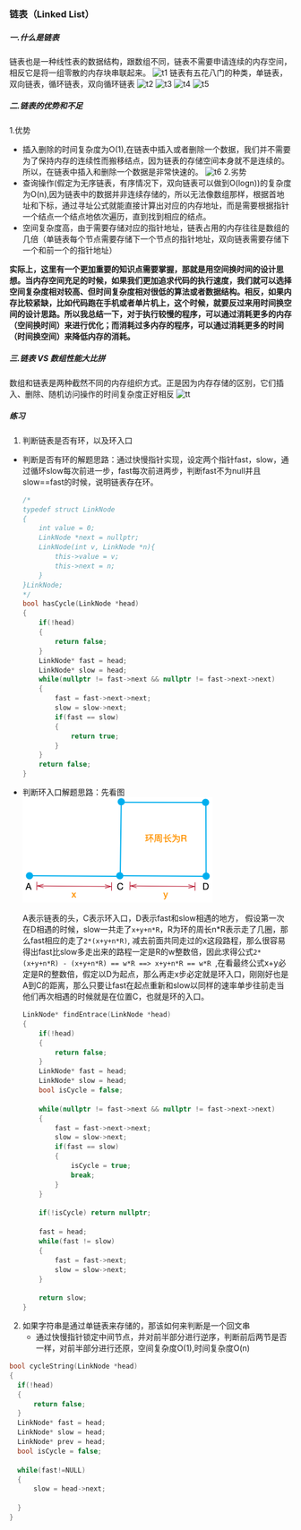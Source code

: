 ### 链表（Linked List）
##### 一.什么是链表
链表也是一种线性表的数据结构，跟数组不同，链表不需要申请连续的内存空间，相反它是将一组零散的内存块串联起来。
![t1](https://static001.geekbang.org/resource/image/d5/cd/d5d5bee4be28326ba3c28373808a62cd.jpg)
链表有五花八门的种类，单链表，双向链表，循环链表，双向循环链表
![t2](https://static001.geekbang.org/resource/image/b9/eb/b93e7ade9bb927baad1348d9a806ddeb.jpg)
![t3](https://static001.geekbang.org/resource/image/86/55/86cb7dc331ea958b0a108b911f38d155.jpg)
![t4](https://static001.geekbang.org/resource/image/cb/0b/cbc8ab20276e2f9312030c313a9ef70b.jpg)
![t5](https://static001.geekbang.org/resource/image/d1/91/d1665043b283ecdf79b157cfc9e5ed91.jpg)

##### 二.链表的优势和不足
1.优势
* 插入删除的时间复杂度为O(1),在链表中插入或者删除一个数据，我们并不需要为了保持内存的连续性而搬移结点，因为链表的存储空间本身就不是连续的。所以，在链表中插入和删除一个数据是非常快速的。
![t6](https://static001.geekbang.org/resource/image/45/17/452e943788bdeea462d364389bd08a17.jpg)
2.劣势
* 查询操作(假定为无序链表，有序情况下，双向链表可以做到O(logn))的复杂度为O(n),因为链表中的数据并非连续存储的，所以无法像数组那样，根据首地址和下标，通过寻址公式就能直接计算出对应的内存地址，而是需要根据指针一个结点一个结点地依次遍历，直到找到相应的结点。
* 空间复杂度高，由于需要存储对应的指针地址，链表占用的内存往往是数组的几倍（单链表每个节点需要存储下一个节点的指针地址，双向链表需要存储下一个和前一个的指针地址）

**实际上，这里有一个更加重要的知识点需要掌握，那就是用空间换时间的设计思想。当内存空间充足的时候，如果我们更加追求代码的执行速度，我们就可以选择空间复杂度相对较高、但时间复杂度相对很低的算法或者数据结构。相反，如果内存比较紧缺，比如代码跑在手机或者单片机上，这个时候，就要反过来用时间换空间的设计思路。所以我总结一下，对于执行较慢的程序，可以通过消耗更多的内存（空间换时间）来进行优化；而消耗过多内存的程序，可以通过消耗更多的时间（时间换空间）来降低内存的消耗。**

##### 三.链表 VS 数组性能大比拼
数组和链表是两种截然不同的内存组织方式。正是因为内存存储的区别，它们插入、删除、随机访问操作的时间复杂度正好相反
![tt](https://static001.geekbang.org/resource/image/4f/68/4f63e92598ec2551069a0eef69db7168.jpg)

##### 练习
1. 判断链表是否有环，以及环入口
* 判断是否有环的解题思路：通过快慢指针实现，设定两个指针fast，slow，通过循环slow每次前进一步，fast每次前进两步，判断fast不为null并且slow==fast的时候，说明链表存在环。
  ```c++
  /*
  typedef struct LinkNode 
  {
      int value = 0;
      LinkNode *next = nullptr;
      LinkNode(int v, LinkNode *n){
          this->value = v;
          this->next = n;
      }
  }LinkNode;
  */
  bool hasCycle(LinkNode *head)
  {
      if(!head)
      {
          return false;
      }
      LinkNode* fast = head;
      LinkNode* slow = head;
      while(nullptr != fast->next && nullptr != fast->next->next)
      {
          fast = fast->next->next;
          slow = slow->next;
          if(fast == slow)
          {
              return true;
          }
      }
      return false;
  }
  ```
* 判断环入口解题思路：先看图
    ![r](https://github.com/zxzAndyMAC/NoteBook/blob/master/images/%E9%93%BE%E8%A1%A8%E5%9B%BE1.png?raw=true)

    A表示链表的头，C表示环入口，D表示fast和slow相遇的地方，
    假设第一次在D相遇的时候，slow一共走了`x+y+n*R`，R为环的周长n*R表示走了几圈，那么fast相应的走了`2*(x+y+n*R)`, 减去前面共同走过的x这段路程，那么很容易得出fast比slow多走出来的路程一定是R的w整数倍，因此求得公式`2*(x+y+n*R) - (x+y+n*R) == w*R ==> x+y+n*R == w*R `,在看最终公式x+y必定是R的整数倍，假定以D为起点，那么再走x步必定就是环入口，刚刚好也是A到C的距离，那么只要让fast在起点重新和slow以同样的速率单步往前走当他们再次相遇的时候就是在位置C，也就是环的入口。
    ```c++
    LinkNode* findEntrace(LinkNode *head)
    {
        if(!head)
        {
            return false;
        }
        LinkNode* fast = head;
        LinkNode* slow = head;
        bool isCycle = false;

        while(nullptr != fast->next && nullptr != fast->next->next)
        {
            fast = fast->next->next;
            slow = slow->next;
            if(fast == slow)
            {
                isCycle = true;
                break;
            }
        }

        if(!isCycle) return nullptr;

        fast = head;
        while(fast != slow) 
        {
            fast = fast->next;
            slow = slow->next;
        }

        return slow;
    }
    ```
2. 如果字符串是通过单链表来存储的，那该如何来判断是一个回文串
   * 通过快慢指针锁定中间节点，并对前半部分进行逆序，判断前后两节是否一样，对前半部分进行还原，空间复杂度O(1),时间复杂度O(n)
  ```c++
  bool cycleString(LinkNode *head) 
  {
    if(!head)
    {
        return false;
    }
    LinkNode* fast = head;
    LinkNode* slow = head;
    LinkNode* prev = head;
    bool isCycle = false;

    while(fast!=NULL)
    {
        slow = head->next;
        
    }
  }
  ```
